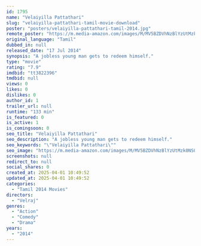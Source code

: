 ```yaml
---
id: 1795
name: "Velaiyilla Pattathari"
slug: "velaiyilla-pattathari-tamil-movie-download"
poster: "posters/velaiyilla-pattathari-tamil-2014.jpg"
remote_poster: "https://m.media-amazon.com/images/M/MV5BZDVhNzBlYzUtMzk0NS00MDNiLTkwODctNGM0NGRmMWZiMGIyXkEyXkFqcGc@._V1_SX300.jpg"
original_language: "Tamil"
dubbed_in: null
released_date: "17 Jul 2014"
synopsis: "A jobless young man gets to redeem himself."
type: "movie"
rating: "7.9"
imdbid: "tt3822396"
tmdbid: null
views: 0
likes: 0
dislikes: 0
author_id: 1
trailer_url: null
runtime: "133 min"
is_featured: 0
is_active: 1
is_comingsoon: 0
seo_title: "Velaiyilla Pattathari"
seo_description: "A jobless young man gets to redeem himself."
seo_keywords: "\"Velaiyilla Pattathari\""
seo_image: "https://m.media-amazon.com/images/M/MV5BZDVhNzBlYzUtMzk0NS00MDNiLTkwODctNGM0NGRmMWZiMGIyXkEyXkFqcGc@._V1_SX300.jpg"
screenshots: null
redirect_to: null
social_shares: 0
created_at: 2025-04-01 10:49:52
updated_at: 2025-04-01 10:49:52
categories:
  - "Tamil 2014 Movies"
directors:
  - "Velraj"
genres:
  - "Action"
  - "Comedy"
  - "Drama"
years:
  - "2014"
---
```

